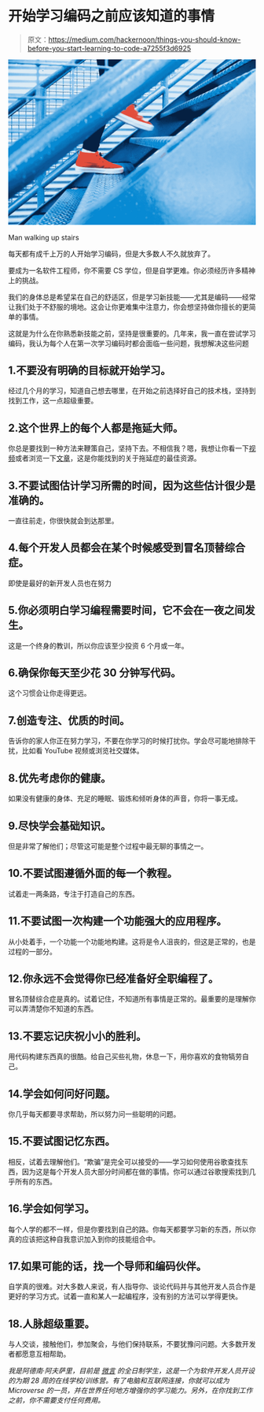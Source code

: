 # 开始学习编码之前应该知道的事情

> 原文：<https://medium.com/hackernoon/things-you-should-know-before-you-start-learning-to-code-a7255f3d6925>

![](img/0f542cc50b050f78425c671ce446cb0f.png)

Man walking up stairs

每天都有成千上万的人开始学习编码，但是大多数人不久就放弃了。

要成为一名软件工程师，你不需要 CS 学位，但是自学更难。你必须经历许多精神上的挑战。

我们的身体总是希望呆在自己的舒适区，但是学习新技能——尤其是编码——经常让我们处于不舒服的境地。这会让你更难集中注意力，你会想坚持做你擅长的更简单的事情。

这就是为什么在你熟悉新技能之前，坚持是很重要的。几年来，我一直在尝试学习编码，我认为每个人在第一次学习编码时都会面临一些问题，我想解决这些问题

## 1.不要没有明确的目标就开始学习。

经过几个月的学习，知道自己想去哪里，在开始之前选择好自己的技术栈，坚持到找到工作，这一点超级重要。

## 2.这个世界上的每个人都是拖延大师。

你总是要找到一种方法来鞭策自己，坚持下去。不相信我？嗯，我想让你看一下[视频](https://www.youtube.com/watch?v=arj7oStGLkU)或者浏览一下[文章](https://waitbutwhy.com/2013/10/why-procrastinators-procrastinate.html)，这是你能找到的关于拖延症的最佳资源。

## 3.不要试图估计学习所需的时间，因为这些估计很少是准确的。

一直往前走，你很快就会到达那里。

## 4.每个开发人员都会在某个时候感受到冒名顶替综合症。

即使是最好的新开发人员也在努力

## 5.你必须明白学习编程需要时间，它不会在一夜之间发生。

这是一个终身的教训，所以你应该至少投资 6 个月或一年。

## 6.确保你每天至少花 30 分钟写代码。

这个习惯会让你走得更远。

## 7.创造专注、优质的时间。

告诉你的家人你正在努力学习，不要在你学习的时候打扰你。学会尽可能地排除干扰，比如看 YouTube 视频或浏览社交媒体。

## 8.优先考虑你的健康。

如果没有健康的身体、充足的睡眠、锻炼和倾听身体的声音，你将一事无成。

## 9.尽快学会基础知识。

但是非常了解他们；尽管这可能是整个过程中最无聊的事情之一。

## 10.不要试图遵循外面的每一个教程。

试着走一两条路，专注于打造自己的东西。

## 11.不要试图一次构建一个功能强大的应用程序。

从小处着手，一个功能一个功能地构建。这将是令人沮丧的，但这是正常的，也是过程的一部分。

## 12.你永远不会觉得你已经准备好全职编程了。

冒名顶替综合症是真的。试着记住，不知道所有事情是正常的。最重要的是理解你可以弄清楚你不知道的东西。

## 13.不要忘记庆祝小小的胜利。

用代码构建东西真的很酷。给自己买些礼物，休息一下，用你喜欢的食物犒劳自己。

## 14.学会如何问好问题。

你几乎每天都要寻求帮助，所以努力问一些聪明的问题。

## 15.不要试图记忆东西。

相反，试着去理解他们。“欺骗”是完全可以接受的——学习如何使用谷歌查找东西，因为这是每个开发人员大部分时间都在做的事情。你可以通过谷歌搜索找到几乎所有的东西。

## 16.学会如何学习。

每个人学的都不一样，但是你要找到自己的路。你每天都要学习新的东西，所以你真的应该把这种自我意识加入到你的技能组合中。

## 17.如果可能的话，找一个导师和编码伙伴。

自学真的很难。对大多数人来说，有人指导你、谈论代码并与其他开发人员合作是更好的学习方式。试着一直和某人一起编程序，没有别的方法可以学得更快。

## 18.人脉超级重要。

与人交谈，接触他们，参加聚会，与他们保持联系，不要犹豫问问题。大多数开发者都愿意互相帮助。

*我是阿德南·阿夫萨里，目前是* [*微言*](https://microverse.org) *的全日制学生，这是一个为软件开发人员开设的为期 28 周的在线学校/训练营。有了电脑和互联网连接，你就可以成为 Microverse 的一员，并在世界任何地方增强你的学习能力。另外，在你找到工作之前，你不需要支付任何费用。*